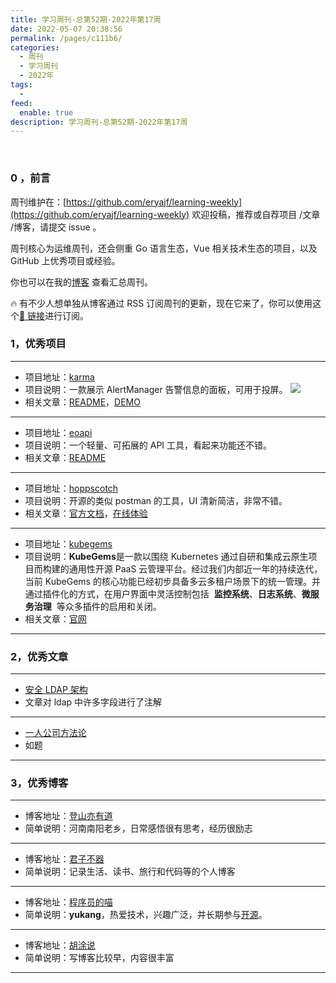 ```yaml
---
title: 学习周刊-总第52期-2022年第17周
date: 2022-05-07 20:38:56
permalink: /pages/c111b6/
categories:
  - 周刊
  - 学习周刊
  - 2022年
tags:
  -
feed:
  enable: true
description: 学习周刊-总第52期-2022年第17周
---
```


<br><ArticleTopAd></ArticleTopAd>

### 0 ，前言

周刊维护在：[https://github.com/eryajf/learning-weekly](https://github.com/eryajf/learning-weekly) 欢迎投稿，推荐或自荐项目 /文章 /博客，请提交 issue 。

周刊核心为运维周刊，还会侧重 Go 语言生态，Vue 相关技术生态的项目，以及 GitHub 上优秀项目或经验。

你也可以在我的[博客](https://wiki.eryajf.net/learning-weekly/) 查看汇总周刊。

🔥 有不少人想单独从博客通过 RSS 订阅周刊的更新，现在它来了，你可以使用这个[🔗 链接](https://wiki.eryajf.net/learning-weekly.xml)进行订阅。

### 1，优秀项目

---

- 项目地址：[karma](https://github.com/prymitive/karma)
- 项目说明：一款展示 AlertManager 告警信息的面板，可用于投屏。
  ![](http://t.eryajf.net/imgs/2022/04/8ecd917c57ad8944.png)
- 相关文章：[README](https://github.com/prymitive/karma#readme)，[DEMO](https://demo.karma-dashboard.io/?q=%40cluster%3DHA&q=%40receiver%3Dby-cluster-service)

---

- 项目地址：[eoapi](https://github.com/eolinker/eoapi)
- 项目说明：一个轻量、可拓展的 API 工具，看起来功能还不错。
- 相关文章：[README](https://github.com/eolinker/eoapi#readme)

---

- 项目地址：[hoppscotch](https://github.com/hoppscotch/hoppscotch)
- 项目说明：开源的类似 postman 的工具，UI 清新简洁，非常不错。
- 相关文章：[官方文档](https://docs.hoppscotch.io/)，[在线体验](https://hoppscotch.io/cn)

---

- 项目地址：[kubegems](https://github.com/kubegems/kubegems)
- 项目说明：**KubeGems**是一款以围绕 Kubernetes 通过自研和集成云原生项目而构建的通用性开源 PaaS 云管理平台。经过我们内部近一年的持续迭代，当前 KubeGems 的核心功能已经初步具备多云多租户场景下的统一管理。并通过插件化的方式，在用户界面中灵活控制包括  **监控系统**、**日志系统**、**微服务治理**  等众多插件的启用和关闭。
- 相关文章：[官网](https://www.kubegems.io/)

---

### 2，优秀文章

---

- [安全 LDAP 架构](https://support.google.com/cloudidentity/answer/9188164?hl=zh-Hans)
- 文章对 ldap 中许多字段进行了注解

---

- [一人公司方法论](https://github.com/easychen/one-person-businesses-methodology)
- 如题

---

### 3，优秀博客

---

- 博客地址：[登山亦有道](https://chenyan98.cn/)
- 简单说明：河南南阳老乡，日常感悟很有思考，经历很励志

---

- 博客地址：[君子不器](https://www.colinjiang.com/)
- 简单说明：记录生活、读书、旅行和代码等的个人博客

---

- 博客地址：[程序员的喵](https://catcoding.me/)
- 简单说明：**yukang**，热爱技术，兴趣广泛，并长期参与[开源](https://github.com/chenyukang)。

---

- 博客地址：[胡涂说](https://hutusi.com/)
- 简单说明：写博客比较早，内容很丰富

---


<br><ArticleTopAd></ArticleTopAd>
